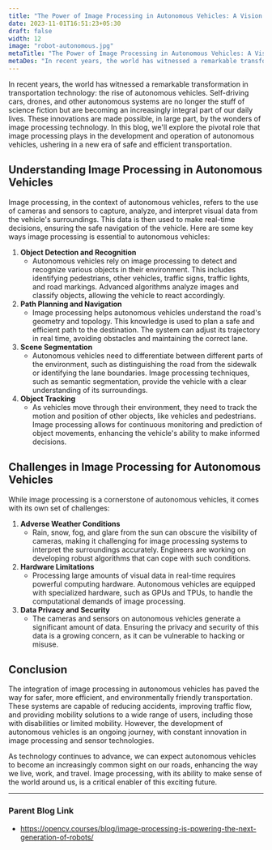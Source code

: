 ```yaml
---
title: "The Power of Image Processing in Autonomous Vehicles: A Vision for the Road Ahead"
date: 2023-11-01T16:51:23+05:30
draft: false
width: 12
image: "robot-autonomous.jpg"
metaTitle: "The Power of Image Processing in Autonomous Vehicles: A Vision for the Road Ahead | Open CV Courses"
metaDes: "In recent years, the world has witnessed a remarkable transformation in transportation technology: the rise of autonomous vehicles. Self-driving cars, drones, and other autonomous systems are no longer the stuff of science fiction but are becoming an increasingly integral part of our daily lives. These innovations are made possible, in large part, by the wonders of image processing technology."
---
```

In recent years, the world has witnessed a remarkable transformation in transportation technology: the rise of autonomous vehicles. Self-driving cars, drones, and other autonomous systems are no longer the stuff of science fiction but are becoming an increasingly integral part of our daily lives. These innovations are made possible, in large part, by the wonders of image processing technology. <!--more--> In this blog, we'll explore the pivotal role that image processing plays in the development and operation of autonomous vehicles, ushering in a new era of safe and efficient transportation.

## Understanding Image Processing in Autonomous Vehicles

Image processing, in the context of autonomous vehicles, refers to the use of cameras and sensors to capture, analyze, and interpret visual data from the vehicle's surroundings. This data is then used to make real-time decisions, ensuring the safe navigation of the vehicle. Here are some key ways image processing is essential to autonomous vehicles:

1. **Object Detection and Recognition**
    - Autonomous vehicles rely on image processing to detect and recognize various objects in their environment. This includes identifying pedestrians, other vehicles, traffic signs, traffic lights, and road markings. Advanced algorithms analyze images and classify objects, allowing the vehicle to react accordingly.
2. **Path Planning and Navigation**
    - Image processing helps autonomous vehicles understand the road's geometry and topology. This knowledge is used to plan a safe and efficient path to the destination. The system can adjust its trajectory in real time, avoiding obstacles and maintaining the correct lane.
3. **Scene Segmentation**
    - Autonomous vehicles need to differentiate between different parts of the environment, such as distinguishing the road from the sidewalk or identifying the lane boundaries. Image processing techniques, such as semantic segmentation, provide the vehicle with a clear understanding of its surroundings.
4. **Object Tracking**
    - As vehicles move through their environment, they need to track the motion and position of other objects, like vehicles and pedestrians. Image processing allows for continuous monitoring and prediction of object movements, enhancing the vehicle's ability to make informed decisions.

## Challenges in Image Processing for Autonomous Vehicles

While image processing is a cornerstone of autonomous vehicles, it comes with its own set of challenges:

1. **Adverse Weather Conditions**
    - Rain, snow, fog, and glare from the sun can obscure the visibility of cameras, making it challenging for image processing systems to interpret the surroundings accurately. Engineers are working on developing robust algorithms that can cope with such conditions.
2. **Hardware Limitations**
    - Processing large amounts of visual data in real-time requires powerful computing hardware. Autonomous vehicles are equipped with specialized hardware, such as GPUs and TPUs, to handle the computational demands of image processing.
3. **Data Privacy and Security**
    - The cameras and sensors on autonomous vehicles generate a significant amount of data. Ensuring the privacy and security of this data is a growing concern, as it can be vulnerable to hacking or misuse.

## Conclusion

The integration of image processing in autonomous vehicles has paved the way for safer, more efficient, and environmentally friendly transportation. These systems are capable of reducing accidents, improving traffic flow, and providing mobility solutions to a wide range of users, including those with disabilities or limited mobility. However, the development of autonomous vehicles is an ongoing journey, with constant innovation in image processing and sensor technologies.

As technology continues to advance, we can expect autonomous vehicles to become an increasingly common sight on our roads, enhancing the way we live, work, and travel. Image processing, with its ability to make sense of the world around us, is a critical enabler of this exciting future.

------------------------------------------------------------------------------------------------------------

### Parent Blog Link

- https://opencv.courses/blog/image-processing-is-powering-the-next-generation-of-robots/